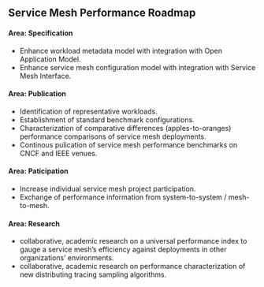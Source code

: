 ## Service Mesh Performance Roadmap

#### Area: Specification
- Enhance workload metadata model with integration with Open Application Model.
- Enhance service mesh configuration model with integration with Service Mesh Interface.

#### Area: Publication
- Identification of representative workloads.
- Establishment of standard benchmark configurations.
- Characterization of comparative differences (apples-to-oranges) performance comparisons of service mesh deployments.
- Continous pulication of service mesh performance benchmarks on CNCF and IEEE venues.

#### Area: Paticipation
- Increase individual service mesh project participation.
- Exchange of performance information from system-to-system / mesh-to-mesh.

#### Area: Research
- collaborative, academic research on a universal performance index to gauge a service mesh’s efficiency against deployments in other organizations’ environments.
- collaborative, academic research on performance characterization of new distributing tracing sampling algorithms. 
